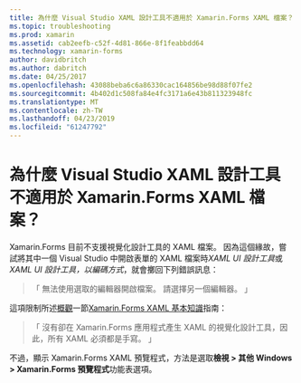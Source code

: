 ```yaml
---
title: 為什麼 Visual Studio XAML 設計工具不適用於 Xamarin.Forms XAML 檔案？
ms.topic: troubleshooting
ms.prod: xamarin
ms.assetid: cab2eefb-c52f-4d81-866e-8f1feabbdd64
ms.technology: xamarin-forms
author: davidbritch
ms.author: dabritch
ms.date: 04/25/2017
ms.openlocfilehash: 43088beba6c6a86330cac164856be98d88f07fe2
ms.sourcegitcommit: 4b402d1c508fa84e4fc3171a6e43b811323948fc
ms.translationtype: MT
ms.contentlocale: zh-TW
ms.lasthandoff: 04/23/2019
ms.locfileid: "61247792"
---
```

# <a name="why-doesnt-the-visual-studio-xaml-designer-work-for-xamarinforms-xaml-files"></a>為什麼 Visual Studio XAML 設計工具不適用於 Xamarin.Forms XAML 檔案？

Xamarin.Forms 目前不支援視覺化設計工具的 XAML 檔案。 因為這個緣故，嘗試將其中一個 Visual Studio 中開啟表單的 XAML 檔案時*XAML UI 設計工具*或*XAML UI 設計工具，以編碼方式*，就會擲回下列錯誤訊息：

> 「 無法使用選取的編輯器開啟檔案。 請選擇另一個編輯器。 」

這項限制所述[概觀](~/xamarin-forms/xaml/xaml-basics/index.md#Overview)一節[Xamarin.Forms XAML 基本知識](~/xamarin-forms/xaml/xaml-basics/index.md)指南：

> 「 沒有卻在 Xamarin.Forms 應用程式產生 XAML 的視覺化設計工具，因此，所有 XAML 必須都是手寫。 」

不過，顯示 Xamarin.Forms XAML 預覽程式，方法是選取**檢視 > 其他 Windows > Xamarin.Forms 預覽程式**功能表選項。
